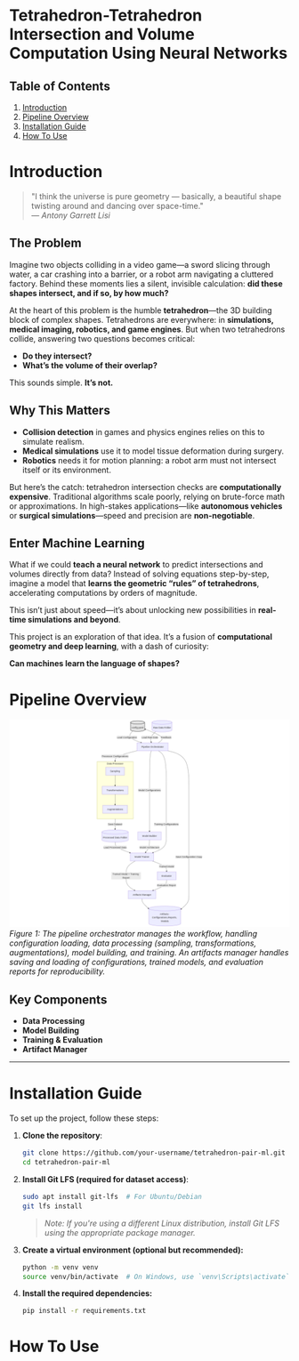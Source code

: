 # Tetrahedron-Tetrahedron Intersection and Volume Computation Using Neural Networks

## Table of Contents
1. [Introduction](#introduction)
2. [Pipeline Overview](#pipeline-overview)
3. [Installation Guide](#installation-guide)
4. [How To Use](#how-to-use)

# Introduction

> "I think the universe is pure geometry — basically, a beautiful shape twisting around and dancing over space-time."  
> — *Antony Garrett Lisi*

## The Problem

Imagine two objects colliding in a video game—a sword slicing through water, a car crashing into a barrier, or a robot arm navigating a cluttered factory. Behind these moments lies a silent, invisible calculation: **did these shapes intersect, and if so, by how much?**

At the heart of this problem is the humble **tetrahedron**—the 3D building block of complex shapes. Tetrahedrons are everywhere: in **simulations, medical imaging, robotics, and game engines**. But when two tetrahedrons collide, answering two questions becomes critical:

- **Do they intersect?**
- **What’s the volume of their overlap?**

This sounds simple. **It’s not.**

## Why This Matters

- **Collision detection** in games and physics engines relies on this to simulate realism.
- **Medical simulations** use it to model tissue deformation during surgery.
- **Robotics** needs it for motion planning: a robot arm must not intersect itself or its environment.

But here’s the catch: tetrahedron intersection checks are **computationally expensive**. Traditional algorithms scale poorly, relying on brute-force math or approximations. In high-stakes applications—like **autonomous vehicles** or **surgical simulations**—speed and precision are **non-negotiable**.

## Enter Machine Learning

What if we could **teach a neural network** to predict intersections and volumes directly from data? Instead of solving equations step-by-step, imagine a model that **learns the geometric “rules” of tetrahedrons**, accelerating computations by orders of magnitude.

This isn’t just about speed—it’s about unlocking new possibilities in **real-time simulations and beyond**.

This project is an exploration of that idea. It’s a fusion of **computational geometry and deep learning**, with a dash of curiosity:

**Can machines learn the language of shapes?**

# Pipeline Overview

![Architecture](site/resources/architecture.png)  
*Figure 1: The pipeline orchestrator manages the workflow, handling configuration loading, data processing (sampling, transformations, augmentations), model building, and training. An artifacts manager handles saving and loading of configurations, trained models, and evaluation reports for reproducibility.*

## Key Components

- **Data Processing**  
- **Model Building**  
- **Training & Evaluation**  
- **Artifact Manager**

---

# Installation Guide

To set up the project, follow these steps:

1. **Clone the repository**:
   ```bash
   git clone https://github.com/your-username/tetrahedron-pair-ml.git
   cd tetrahedron-pair-ml
   ```

2. **Install Git LFS (required for dataset access)**:
   ```bash
   sudo apt install git-lfs  # For Ubuntu/Debian
   git lfs install
   ```
   > *Note: If you're using a different Linux distribution, install Git LFS using the appropriate package manager.*

3. **Create a virtual environment (optional but recommended):**
    ```bash
    python -m venv venv
    source venv/bin/activate  # On Windows, use `venv\Scripts\activate`
    ```

4. **Install the required dependencies:**
    ```bash
    pip install -r requirements.txt
    ```

# How To Use

